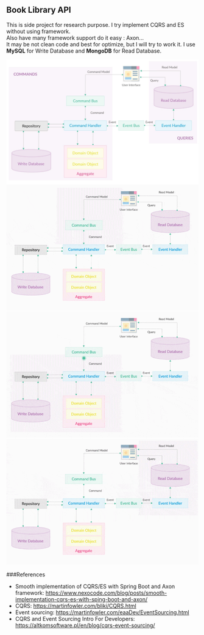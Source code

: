 Book Library API
---
This is side project for research purpose. I try implement CQRS and ES without using framework.<br/>
Also have many framework support do it easy : Axon...<br/>
It may be not clean code and best for optimize, but I will try to work it.
I use **MySQL** for Write Database and **MongoDB** for Read Database.<br/>

![CQRS/ES_1](/img/cqrs.jpg)
![CQRS/ES_2](/img/cqrs_1-min.gif)
![CQRS/ES_3](/img/cqrs_2-min.gif)
![CQRS/ES_4](/img/cqrs_3-min.gif)

###References
- Smooth implementation of CQRS/ES with Spring Boot and Axon framework: https://www.nexocode.com/blog/posts/smooth-implementation-cqrs-es-with-sping-boot-and-axon/
- CQRS: https://martinfowler.com/bliki/CQRS.html
- Event sourcing: https://martinfowler.com/eaaDev/EventSourcing.html
- CQRS and Event Sourcing Intro For Developers: https://altkomsoftware.pl/en/blog/cqrs-event-sourcing/